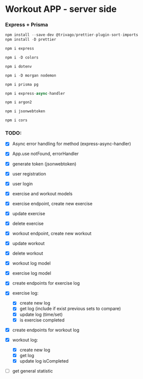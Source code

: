 # Workout APP - server side

### Express + Prisma

```javascript
npm install --save-dev @trivago/prettier-plugin-sort-imports
npm install -D prettier

npm i express

npm i -D colors

npm i dotenv

npm i -D morgan nodemon

npm i prisma pg

npm i express-async-handler

npm i argon2

npm i jsonwebtoken

npm i cors
```

### TODO:

- [x] Async error handling for method (express-async-handler)
- [x] App.use notFound, errorHandler
- [x] generate token (jsonwebtoken)
- [x] user registration
- [x] user  login
- [x] exercise and workout models
- [x] exercise endpoint, create new exercise
- [x] update exercise
- [x] delete exercise
- [x] workout endpoint, create new workout
- [x] update workout
- [x] delete workout
- [x] workout log model
- [x] exercise log model
- [x] create endpoints for exercise log
- [x] exercise log:
  - [x] create new log
  - [x] get log (include if exist previous sets to compare)
  - [x] update log (time/set) 
  - [x] is exercise completed
- [x] create endpoints for workout log
- [x] workout log:
  - [x] create new log
  - [x] get log
  - [x] update log isCompleted 
- [ ] get general statistic
 


